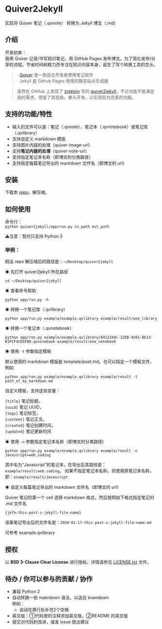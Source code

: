 # Quiver2Jekyll

实现将 Quiver 笔记（.qvnote） 转换为 Jekyll 博文（.md）

## 介绍

开发初衷：  
我用 Quiver 记录/书写知识笔记，用 GitHub Pages 发布博文。为了简化发布/分享的流程，节省时间和精力而专注在知识内容本身，诞生了写个转换工具的念头。

> · [Quiver](http://happenapps.com/#quiver) 是一款适合开发者使用笔记软件  
> · Jekyll 是 Github Pages 使用的静态站点生成器

> 虽然在 GitHub 上发现了 [zxteloiv](https://github.com/zxteloiv/) 写的 [quiver2jekyll](https://github.com/zxteloiv/quiver2jekyll)，不过功能不能满足我的需求。借鉴了其思路，重头开发，以实现较为完善的功能。


## 支持的功能/特性

- 输入的文件可以是：笔记（.qvnote）、笔记本（.qvnotebook）或笔记库（.qvlibrary）  
- 支持自定义 markdown 模版
- 支持图片内链的处理（quiver-image-url）  
- 支持**笔记内链的处理**（quiver-note-url）  
- 支持指定笔记本名称（即博文的分类路径）
- 支持指定每篇笔记导出的 markdown 文件名（即博文的 url）


## 安装
下载本 [repo](https://github.com/nodewee/quiver2jekyll/archive/master.zip)，解压缩。


## 如何使用

命令行：  
`python quiver2jekyll/app/run.py in_path out_path`

⚠️注意：暂时只支持 Python 3

### 举例：  

假设 repo 解压缩后的路径是：`~/Desktop/quiver2jekyll`  

◉ 先打开 quiver2jekyll 所在路径  
```
cd ~/Desktop/quiver2jekyll
```

◉ 查看命令帮助  
```
python app/run.py -h
```


◉ 转换一个笔记库（.qvlibrary）
```
python app/run.py example/example.qvlibrary example/result/one_library
```

◉ 转换一个笔记本（.qvnotebook）
```
python app/run.py example/example.qvlibrary/6412344C-12EB-4281-8E13-B1FCF4CD5F88.qvnotebook example/result/one_notebook
```

◉ 使用 `-t` 参数指定模板  

默认使用的 markdown 模版是 template/post.md。也可以指定一个模板文件，例如
```
python app/run.py example/example.qvlibrary example/result -t path_of_my_markdown.md
```

自定义模板，支持这些变量：  

`{title}` 笔记标题，  
`{uuid}` 笔记 UUID，  
`{tags}` 笔记标签，  
`{content}` 笔记正文，  
`{created}` 笔记创建时间，  
`{updated}` 笔记更新时间  

◉ 使用 `-n` 参数指定笔记本名称（即博文的分类路径）
```
python app/run.py example/example.qvlibrary example/result -n Javascript=web_coding
```
其中名为“Javascript”的笔记本，在导出后其路径是：`example/result/web_coding`。
如果不指定笔记本名称，则使用原笔记本名称，即：`example/result/Javascript`

◉ 自定义每篇笔记导出的 markdown 文件名（即博文的 url）  

Quiver 笔记的第一个 cell 选择 markdown 格式，然后按照如下格式指定笔记的 .md 文件名
```
{jkfn:this-post-s-jekyll-file-name}
```
该条笔记导出后的文件名是：`2020-01-17-this-post-s-jekyll-file-name.md`

可参考 example.qvlibrary

## 授权
以 **BSD 3-Clause Clear License** 进行授权。详情请参见 [LICENSE.txt](https://github.com/nodewee/quiver2jekyll/LICENSE.txt) 文件。

## 待办 / 你可以参与的贡献 / 协作
- 兼容 Python 2
- 自动转换一些 makrdown 语法，以适应 kramdown  
例如：
  - 自动在换行处补充2个空格
- 英文版：①代码里的注释添加英文版，②README 的英文版
- 提交对代码的改进，或发 issue 提出建议

